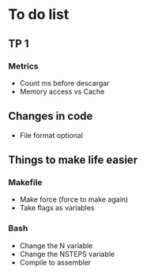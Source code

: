 # To do list

## TP 1

### Metrics

- Count ms before descargar
- Memory access vs Cache

## Changes in code

- File format optional

## Things to make life easier

### Makefile

- Make force (force to make again)
- Take flags as variables

### Bash

- Change the N variable
- Change the NSTEPS variable
- Compile to assembler
